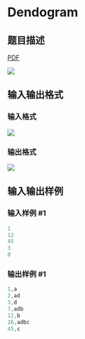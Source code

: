 # Dendogram

## 题目描述

[problemUrl]: https://uva.onlinejudge.org/index.php?option=com_onlinejudge&Itemid=8&category=11&page=show_problem&problem=939

[PDF](https://uva.onlinejudge.org/external/9/p998.pdf)

![](https://cdn.luogu.com.cn/upload/vjudge_pic/UVA998/d024d955be4bcb796f7c253f9a3670898c3681e8.png)

## 输入输出格式

### 输入格式

![](https://cdn.luogu.com.cn/upload/vjudge_pic/UVA998/976b3d7776f8ed27c8df4a7046ebed3c59d77830.png)

### 输出格式

![](https://cdn.luogu.com.cn/upload/vjudge_pic/UVA998/ae3caa940c307fc01a3e0d686ddd7a287208724d.png)

## 输入输出样例

### 输入样例 #1

```cpp
1
12
45
3
0
```


### 输出样例 #1

```cpp
1,a
2,ad
3,d
7,adb
12,b
26,adbc
45,c
```


